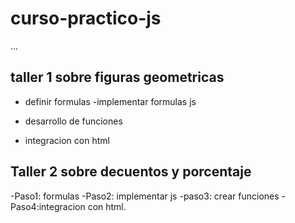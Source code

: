 # curso-practico-js

...

## taller 1 sobre figuras geometricas

- definir formulas
-implementar formulas js
- desarrollo de funciones

- integracion con html

## Taller 2 sobre decuentos y porcentaje

-Paso1: formulas
-Paso2: implementar js
-paso3: crear funciones
-Paso4:integracion con html.
